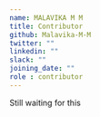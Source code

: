 ```yaml
---
name: MALAVIKA M M
title: Contributor
github: Malavika-M-M
twitter: ""
linkedin: ""
slack: ""
joining_date: ""
role : contributor
---
```


Still waiting for this
